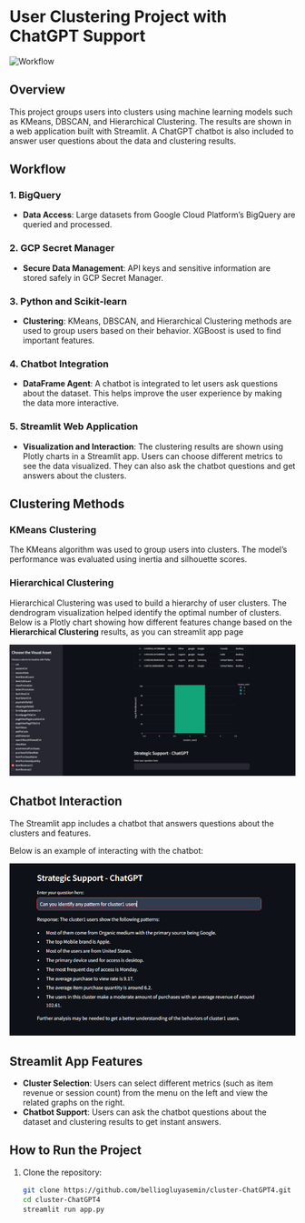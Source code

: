 # User Clustering Project with ChatGPT Support

![Workflow](clustersummary.drawio)

## Overview
This project groups users into clusters using machine learning models such as KMeans, DBSCAN, and Hierarchical Clustering. The results are shown in a web application built with Streamlit. A ChatGPT chatbot is also included to answer user questions about the data and clustering results.

## Workflow
### 1. **BigQuery**
   - **Data Access**: Large datasets from Google Cloud Platform’s BigQuery are queried and processed.

### 2. **GCP Secret Manager**
   - **Secure Data Management**: API keys and sensitive information are stored safely in GCP Secret Manager.

### 3. **Python and Scikit-learn**
   - **Clustering**: KMeans, DBSCAN, and Hierarchical Clustering methods are used to group users based on their behavior. XGBoost is used to find important features.

### 4. **Chatbot Integration**
   - **DataFrame Agent**: A chatbot is integrated to let users ask questions about the dataset. This helps improve the user experience by making the data more interactive.

### 5. **Streamlit Web Application**
   - **Visualization and Interaction**: The clustering results are shown using Plotly charts in a Streamlit app. Users can choose different metrics to see the data visualized. They can also ask the chatbot questions and get answers about the clusters.

## Clustering Methods

### KMeans Clustering
The KMeans algorithm was used to group users into clusters. The model’s performance was evaluated using inertia and silhouette scores.

### Hierarchical Clustering
Hierarchical Clustering was used to build a hierarchy of user clusters. The dendrogram visualization helped identify the optimal number of clusters. Below is a Plotly chart showing how different features change based on the **Hierarchical Clustering** results, as you can streamlit app page

![Hierarchical Clustering - Feature Analysis](web_plotly.png)

## Chatbot Interaction
The Streamlit app includes a chatbot that answers questions about the clusters and features. 



Below is an example of interacting with the chatbot:

![Chatbot Interaction with Agent](web_chatwithagent.png)

## Streamlit App Features
- **Cluster Selection**: Users can select different metrics (such as item revenue or session count) from the menu on the left and view the related graphs on the right.
- **Chatbot Support**: Users can ask the chatbot questions about the dataset and clustering results to get instant answers.

## How to Run the Project
1. Clone the repository:
   ```bash
   git clone https://github.com/belliogluyasemin/cluster-ChatGPT4.git
   cd cluster-ChatGPT4
   streamlit run app.py

